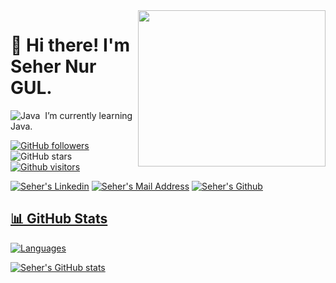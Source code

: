 <img align="right" width="300" height="250" src= https://user-images.githubusercontent.com/74426083/119266170-6a031a00-bbf2-11eb-9126-6cb48f6a07d3.jpg >

# 👋 Hi there! I'm Seher Nur GUL.
![Java](https://img.shields.io/badge/-Java-05122A?style=flat&logo=Java&logoColor=FFA518)&nbsp;
 I’m currently learning Java.


[![GitHub followers](https://img.shields.io/github/followers/sehergul?style=social)](https://github.com/sehergul?tab=followers)
![GitHub stars](https://img.shields.io/github/stars/sehergul?style=social)
[![Github visitors](https://visitor-badge.glitch.me/badge?page_id=sehergul.visitor-badge)](https://GitHub.com/sehergul/StrapDown.js/stargazers/)

 <a href="https://www.linkedin.com/in/seher-nur-g%C3%BCl-0267561a4/" target="_blank" rel="nofollow"><img alt="Seher's Linkedin" src="https://img.shields.io/badge/LinkedIn-black?style=for-the-badge&logo=linkedin&logoColor=white" /></a>
 <a href="mailto:sehernege@gmail.com" target="_blank" rel="nofollow"><img alt="Seher's Mail Address" src="https://img.shields.io/badge/Gmail-black?style=for-the-badge&logo=gmail&logoColor=white" /></a>
  <a href="https://github.com/sehergul" target="_blank" rel="nofollow"><img alt="Seher's Github" img src="https://img.shields.io/badge/GitHub-100000?style=for-the-badge&logo=github&logoColor=whitee"></img>


## 📊 GitHub Stats

![Languages](https://github-readme-stats.vercel.app/api/top-langs/?username=sehergul&layout=compact&theme=light) 

![Seher's GitHub stats](https://github-readme-stats.vercel.app/api?username=sehergul&show_icons=true&theme=default)




<!--
**sehergul/sehergul** is a ✨ _special_ ✨ repository because its `README.md` (this file) appears on your GitHub profile.

Here are some ideas to get you started:

- 🔭 I’m currently working on ...
-->
<!--

- 👯 I’m looking to collaborate on ...
- 🤔 I’m looking for help with ...
- 💬 Ask me about ...
- 📫 How to reach me: ...
- 😄 Pronouns: ...
- ⚡ Fun fact: 
...


